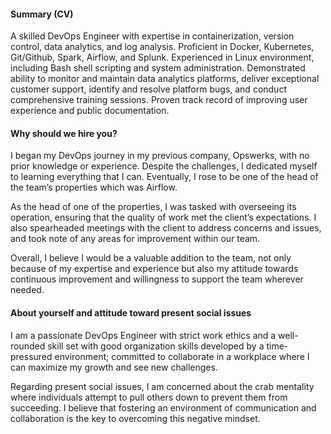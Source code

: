 
#### Summary (CV)

A skilled DevOps Engineer with expertise in containerization, version control, data analytics, and log analysis. Proficient in Docker, Kubernetes, Git/Github, Spark, Airflow, and Splunk. Experienced in Linux environment, including Bash shell scripting and system administration. Demonstrated ability to monitor and maintain data analytics platforms, deliver exceptional customer support, identify and resolve platform bugs, and conduct comprehensive training sessions. Proven track record of improving user experience and public documentation.

#### Why should we hire you?

I began my DevOps journey in my previous company, Opswerks, with no prior knowledge or experience. Despite the challenges, I dedicated myself to learning everything that I can. Eventually, I rose to be one of the head of the team’s properties
which was Airflow.

As the head of one of the properties, I was tasked with overseeing its operation, ensuring that the quality of work met the client’s expectations. I also spearheaded meetings with the client to address concerns and issues, and took note of any areas for improvement within our team.

Overall, I believe I would be a valuable addition to the team, not only because of my expertise and experience but also my
attitude towards continuous improvement and willingness to support the team wherever needed.

#### About yourself and attitude toward present social issues

I am a passionate DevOps Engineer with strict work ethics and a well-rounded skill set with good organization skills developed by a time-pressured environment; committed to collaborate in a workplace where I can maximize my growth and see new challenges.

Regarding present social issues, I am concerned about the crab mentality where individuals attempt to pull others down to prevent them from succeeding. I believe that fostering an environment of communication and collaboration is the key to overcoming this negative mindset.

